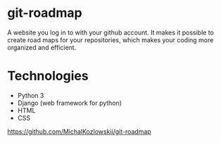 # git-roadmap
A website you log in to with your github account. It makes it possible to create road maps for your repositories, which makes your coding more organized and efficient.

# Technologies
<ul>
  <li>Python 3</li>
  <li>Django (web framework for python)</li>
  <li>HTML</li>
  <li>CSS</li>
</ul>

https://github.com/MichalKozlowskii/git-roadmap
